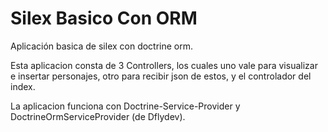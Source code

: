 Silex Basico Con ORM
=================

Aplicación basica de silex con doctrine orm.

Esta aplicacion consta de 3 Controllers, los cuales uno vale para visualizar e insertar personajes,
otro para recibir json de estos, y el controlador del index.

La aplicacion funciona con Doctrine-Service-Provider y DoctrineOrmServiceProvider (de Dflydev).
